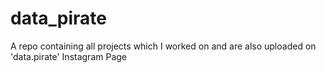 # data_pirate
A repo containing all projects which I worked on and are also uploaded on 'data.pirate'  Instagram  Page
